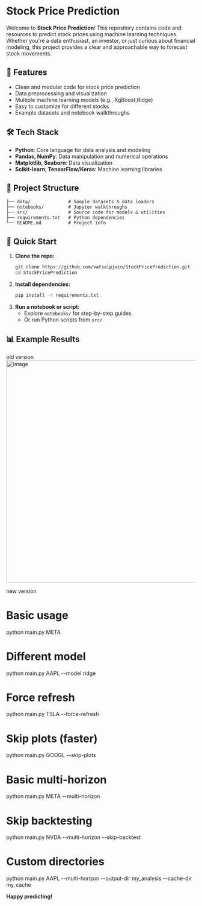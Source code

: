 # Stock Price Prediction

Welcome to **Stock Price Prediction**! This repository contains code and resources to predict stock prices using machine learning techniques. Whether you're a data enthusiast, an investor, or just curious about financial modeling, this project provides a clear and approachable way to forecast stock movements.

## 🚀 Features

- Clean and modular code for stock price prediction
- Data preprocessing and visualization
- Multiple machine learning models (e.g., XgBoost,Ridge)
- Easy to customize for different stocks
- Example datasets and notebook walkthroughs

## 🛠️ Tech Stack

- **Python**: Core language for data analysis and modeling
- **Pandas, NumPy**: Data manipulation and numerical operations
- **Matplotlib, Seaborn**: Data visualization
- **Scikit-learn, TensorFlow/Keras**: Machine learning libraries

## 📂 Project Structure

```
├── data/              # Sample datasets & data loaders
├── notebooks/         # Jupyter walkthroughs
├── src/               # Source code for models & utilities
├── requirements.txt   # Python dependencies
└── README.md          # Project info
```

## 🚦 Quick Start

1. **Clone the repo:**
   ```bash
   git clone https://github.com/vatsalpjain/StockPricePrediction.git
   cd StockPricePrediction
   ```
2. **Install dependencies:**
   ```bash
   pip install -r requirements.txt
   ```
3. **Run a notebook or script:**
   - Explore `notebooks/` for step-by-step guides
   - Or run Python scripts from `src/`

## 📊 Example Results
old version
<img width="719" height="590" alt="image" src="https://github.com/user-attachments/assets/8138bda6-e132-4dc0-9ec7-d0475400392d" />

new version




# Basic usage
python main.py META

# Different model
python main.py AAPL --model ridge

# Force refresh
python main.py TSLA --force-refresh

# Skip plots (faster)
python main.py GOOGL --skip-plots

# Basic multi-horizon
python main.py META --multi-horizon

# Skip backtesting
python main.py NVDA --multi-horizon --skip-backtest

# Custom directories
python main.py AAPL --multi-horizon --output-dir my_analysis --cache-dir my_cache

**Happy predicting!**